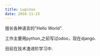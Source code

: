 ```yaml
---
title: Lupinus
date: 2016-11-23
---
```


擅长各种语言的"Hello World".

工作主要用python,之前写过odoo，现在django.

目前在技术渣进阶学习中.
